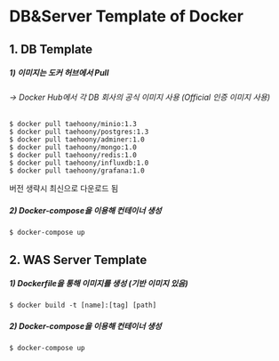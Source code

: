 # DB&Server Template of Docker 

## 1. DB Template

##### 1) 이미지는 도커 허브에서 Pull
######  → Docker Hub에서 각 DB 회사의 공식 이미지 사용 (Official 인증 이미지 사용)
    $ docker pull taehoony/minio:1.3
    $ docker pull taehoony/postgres:1.3
    $ docker pull taehoony/adminer:1.0
    $ docker pull taehoony/mongo:1.0
    $ docker pull taehoony/redis:1.0
    $ docker pull taehoony/influxdb:1.0
    $ docker pull taehoony/grafana:1.0

버전 생략시 최신으로 다운로드 됨

##### 2) Docker-compose을 이용해 컨테이너 생성
    $ docker-compose up
    
## 2. WAS Server Template

##### 1) Dockerfile을 통해 이미지를 생성 (기반 이미지 있음)
    $ docker build -t [name]:[tag] [path]
    
##### 2) Docker-compose을 이용해 컨테이너 생성
    $ docker-compose up
